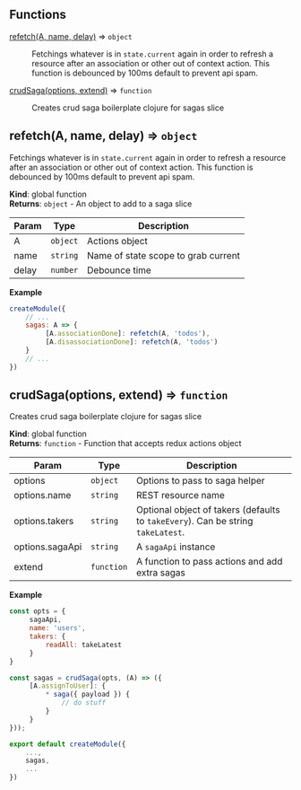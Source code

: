 ## Functions

<dl>
<dt><a href="#refetch">refetch(A, name, delay)</a> ⇒ <code>object</code></dt>
<dd><p>Fetchings whatever is in <code>state.current</code> again in order to
refresh a resource after an association or other out of context action.
This function is debounced by 100ms default to prevent api spam.</p>
</dd>
<dt><a href="#crudSaga">crudSaga(options, extend)</a> ⇒ <code>function</code></dt>
<dd><p>Creates crud saga boilerplate clojure for sagas slice</p>
</dd>
</dl>

<a name="refetch"></a>

## refetch(A, name, delay) ⇒ <code>object</code>
Fetchings whatever is in `state.current` again in order to
refresh a resource after an association or other out of context action.
This function is debounced by 100ms default to prevent api spam.

**Kind**: global function  
**Returns**: <code>object</code> - An object to add to a saga slice  

| Param | Type | Description |
| --- | --- | --- |
| A | <code>object</code> | Actions object |
| name | <code>string</code> | Name of state scope to grab current |
| delay | <code>number</code> | Debounce time |

**Example**  
```js
createModule({
    // ...
    sagas: A => {
         [A.associationDone]: refetch(A, 'todos'),
         [A.disassociationDone]: refetch(A, 'todos')
    }
    // ...
})
```
<a name="crudSaga"></a>

## crudSaga(options, extend) ⇒ <code>function</code>
Creates crud saga boilerplate clojure for sagas slice

**Kind**: global function  
**Returns**: <code>function</code> - Function that accepts redux actions object  

| Param | Type | Description |
| --- | --- | --- |
| options | <code>object</code> | Options to pass to saga helper |
| options.name | <code>string</code> | REST resource name |
| options.takers | <code>string</code> | Optional object of takers (defaults to `takeEvery`). Can be string `takeLatest`. |
| options.sagaApi | <code>string</code> | A `sagaApi` instance |
| extend | <code>function</code> | A function to pass actions and add extra sagas |

**Example**  
```js
const opts = {
     sagaApi,
     name: 'users',
     takers: {
         readAll: takeLatest
     }
}

const sagas = crudSaga(opts, (A) => ({
     [A.assignToUser]: {
         * saga({ payload }) {
             // do stuff
         }
     }
}));

export default createModule({
    ...,
    sagas,
    ...
})
```
